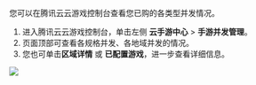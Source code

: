 您可以在腾讯云云游戏控制台查看您已购的各类型并发情况。

1. 进入腾讯云云游戏控制台，单击左侧 **云手游中心** > **手游并发管理**。
2. 页面顶部可查看各规格并发、各地域并发的情况。
3. 您也可单击**区域详情** 或 **已配置游戏**，进一步查看详细信息。

![](https://qcloudimg.tencent-cloud.cn/raw/69d7b3e2d33ef9e8504fefef69ac0c02.png)
